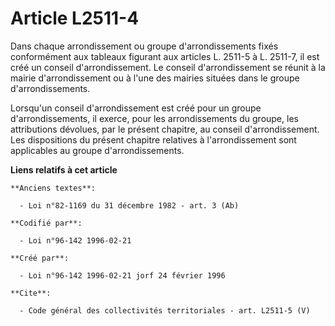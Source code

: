 # Article L2511-4

Dans chaque arrondissement ou groupe d'arrondissements fixés conformément aux tableaux figurant aux articles L. 2511-5 à L.
2511-7, il est créé un conseil d'arrondissement. Le conseil d'arrondissement se réunit à la mairie d'arrondissement ou à
l'une des mairies situées dans le groupe d'arrondissements. 

Lorsqu'un conseil d'arrondissement est créé pour un groupe d'arrondissements, il exerce, pour les arrondissements du groupe,
les attributions dévolues, par le présent chapitre, au conseil d'arrondissement. Les dispositions du présent chapitre
relatives à l'arrondissement sont applicables au groupe d'arrondissements.

**Liens relatifs à cet article**

	**Anciens textes**:

	  - Loi n°82-1169 du 31 décembre 1982 - art. 3 (Ab)

	**Codifié par**:

	  - Loi n°96-142 1996-02-21

	**Créé par**:

	  - Loi n°96-142 1996-02-21 jorf 24 février 1996

	**Cite**:

	  - Code général des collectivités territoriales - art. L2511-5 (V)
